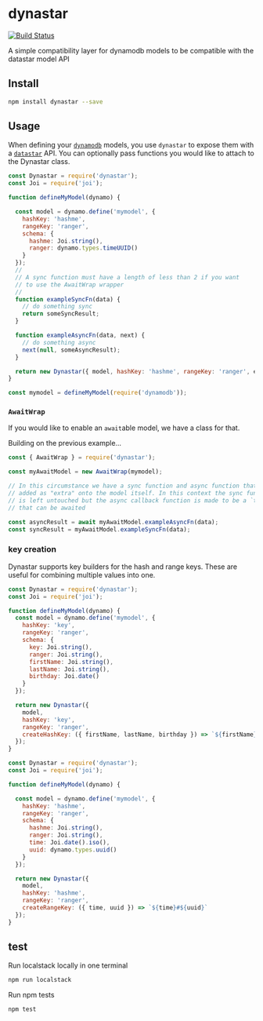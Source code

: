 # dynastar
[![Build Status](https://travis-ci.com/godaddy/dynastar.svg?branch=master)](https://travis-ci.com/godaddy/dynastar)

A simple compatibility layer for dynamodb models to be compatible with the datastar model API

## Install

```bash
npm install dynastar --save
```

## Usage

When defining your [`dynamodb`](https://github.com/baseprime/dynamodb) models,
you use `dynastar` to expose them with
a [`datastar`](https://github.com/godaddy/datastar) API. You can optionally pass
functions you would like to attach to the Dynastar class.

```js
const Dynastar = require('dynastar');
const Joi = require('joi');

function defineMyModel(dynamo) {

  const model = dynamo.define('mymodel', {
    hashKey: 'hashme',
    rangeKey: 'ranger',
    schema: {
      hashme: Joi.string(),
      ranger: dynamo.types.timeUUID()
    }
  });
  //
  // A sync function must have a length of less than 2 if you want
  // to use the AwaitWrap wrapper
  //
  function exampleSyncFn(data) {
    // do something sync
    return someSyncResult;
  }

  function exampleAsyncFn(data, next) {
    // do something async
    next(null, someAsyncResult);
  }

  return new Dynastar({ model, hashKey: 'hashme', rangeKey: 'ranger', exampleSyncFn, exampleAsyncFn });
}

const mymodel = defineMyModel(require('dynamodb'));
```

### `AwaitWrap`

If you would like to enable an `await`able model, we have a class for that.

Building on the previous example...

```js
const { AwaitWrap } = require('dynastar');

const myAwaitModel = new AwaitWrap(mymodel);

// In this circumstance we have a sync function and async function that was
// added as "extra" onto the model itself. In this context the sync function
// is left untouched but the async callback function is made to be a `thenable`
// that can be awaited

const asyncResult = await myAwaitModel.exampleAsyncFn(data);
const syncResult = myAwaitModel.exampleSyncFn(data);

```

### key creation
Dynastar supports key builders for the hash and range keys. These are useful for combining
multiple values into one.

```js
const Dynastar = require('dynastar');
const Joi = require('joi');

function defineMyModel(dynamo) {
  const model = dynamo.define('mymodel', {
    hashKey: 'key',
    rangeKey: 'ranger',
    schema: {
      key: Joi.string(),
      ranger: Joi.string(),
      firstName: Joi.string(),
      lastName: Joi.string(),
      birthday: Joi.date()
    }
  });

  return new Dynastar({ 
    model, 
    hashKey: 'key', 
    rangeKey: 'ranger', 
    createHashKey: ({ firstName, lastName, birthday }) => `${firstName}!${lastName}!${birthday}`
  });
}
```

```js
const Dynastar = require('dynastar');
const Joi = require('joi');

function defineMyModel(dynamo) {

  const model = dynamo.define('mymodel', {
    hashKey: 'hashme',
    rangeKey: 'ranger',
    schema: {
      hashme: Joi.string(),
      ranger: Joi.string(),
      time: Joi.date().iso(),
      uuid: dynamo.types.uuid()
    }
  });

  return new Dynastar({ 
    model, 
    hashKey: 'hashme', 
    rangeKey: 'ranger', 
    createRangeKey: ({ time, uuid }) => `${time}#${uuid}`
  });
}
```

## test

Run localstack locally in one terminal

```bash
npm run localstack
```

Run npm tests

```bash
npm test
```
